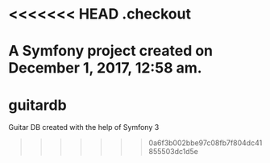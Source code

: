 <<<<<<< HEAD
.checkout
=========

A Symfony project created on December 1, 2017, 12:58 am.
=======
# guitardb
Guitar DB created with the help of Symfony 3
>>>>>>> 0a6f3b002bbe97c08fb7f804dc41855503dc1d5e
